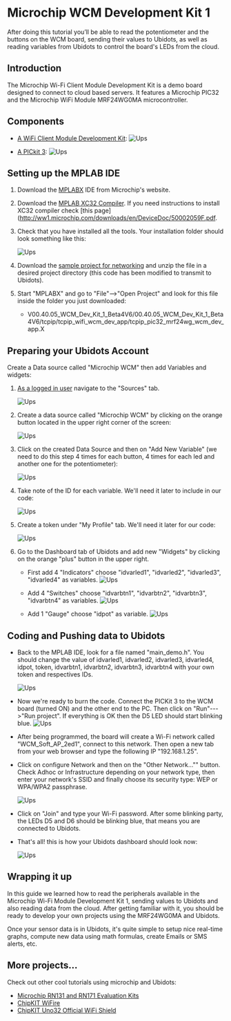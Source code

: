# Microchip WCM Development Kit 1

After doing this tutorial you’ll be able to read the potentiometer and the buttons on the WCM board, sending their values to Ubidots, as well as 
reading variables from Ubidots to control the board's LEDs from the cloud.


## Introduction

The Microchip Wi-Fi Client Module Development Kit is a demo board designed to connect to cloud based servers. It features a Microchip PIC32 and the Microchip WiFi Module MRF24WG0MA microcontroller.

## Components

* [A WiFi Client Module Development Kit](http://www.microchipdirect.com/ProductSearch.aspx?Keywords=dm182020):
    ![Ups](../images/devices/wcmkit.jpg)

* [A PICkit 3](http://www.microchip.com/Developmenttools/ProductDetails.aspx?PartNO=PG164130):
    ![Ups](../images/devices/pickit3.jpg)
    
## Setting up the MPLAB IDE 

1. Download the [MPLABX](http://www.microchip.com/pagehandler/en-us/family/mplabx/) IDE from Microchip's website. 
2. Download the [MPLAB XC32 Compiler](http://www.microchip.com/pagehandler/en_us/devtools/mplabxc/). If you need instructions to install XC32 compiler check [this page](http://ww1.microchip.com/downloads/en/DeviceDoc/50002059F.pdf.
3. Check that you have installed all the tools. Your installation folder should look something like this:

    ![Ups](../images/devices/microchip_folder.jpg)
    
4. Download the [sample project for networking](http://info.ubidots.com/hs-fs/hub/329717/file-1479808735-zip/code/00.40.05_WCM_Dev_Kit_1_Beta4V6.zip) and unzip the file in a desired project directory (this code has been modified to transmit to Ubidots).
5. Start "MPLABX" and go to "File"-->"Open Project" and look for this file inside the folder you just downloaded: 

    * V00.40.05_WCM_Dev_Kit_1_Beta4V6/00.40.05_WCM_Dev_Kit_1_Beta4V6/tcpip/tcpip_wifi_wcm_dev_app/tcpip_pic32_mrf24wg_wcm_dev_app.X

## Preparing your Ubidots Account

Create a Data source called "Microchip WCM" then add Variables and widgets:

1. [As a logged in user](http://app.ubidots.com/accounts/signin/) navigate to the "Sources" tab.

    ![Ups](../images/devices/sources.png)
    
2. Create a data source called "Microchip WCM" by clicking on the orange button located in the upper right corner of the screen:

    ![Ups](../images/devices/new-source.png)
    
3. Click on the created Data Source and then on "Add New Variable" (we need to do this step 4 times for each button, 4 times for each led and another one for the potentiometer):

    ![Ups](../images/devices/wcmkit_newvar.png)
    
4. Take note of the ID for each variable. We'll need it later to include in our code:

    ![Ups](../images/devices/wcmkit_newvar2.png)
    
5. Create a token under "My Profile" tab. We'll need it later for our code:

    ![Ups](../images/devices/electricimp_token.png)
    
6. Go to the Dashboard tab of Ubidots and add new "Widgets" by clicking on the orange "plus" button in the upper right.

    * First add 4 "Indicators" choose "idvarled1", "idvarled2", "idvarled3", "idvarled4" as variables.
    ![Ups](../images/devices/wcmkit-indicator.png)
    
    * Add 4 "Switches" choose "idvarbtn1", "idvarbtn2", "idvarbtn3", "idvarbtn4" as variables.
    ![Ups](../images/devices/wcmkit-switch.png)
    
    * Add 1 "Gauge" choose "idpot" as variable.
    ![Ups](../images/devices/wcmkit-gauge.png)

## Coding and Pushing data to Ubidots

* Back to the MPLAB IDE, look for a file named "main_demo.h". You should change the value of idvarled1, idvarled2, idvarled3, idvarled4, idpot, token, idvarbtn1, idvarbtn2, idvarbtn3, idvarbtn4  with your own token and respectives IDs.

    ![Ups](../images/devices/wcmkit-varid.png)
    
* Now we're ready to burn the code. Connect the PICKit 3 to the WCM board (turned ON) and the other end to the PC. Then click on "Run"--->"Run project". If everything is OK then the D5 LED should start blinking blue.
    ![Ups](../images/devices/wcmkit-pickit3.jpg)
    
* After being programmed, the board will create a Wi-Fi network called "WCM_Soft_AP_2ed1", connect to this network. Then open a new tab from your web browser and type the following IP "192.168.1.25".

* Click on configure Network and then on the "Other Network..."" button. Check Adhoc or Infrastructure depending on your network type, then enter your network's SSID and finally choose its security type: WEP or WPA/WPA2 passphrase.

    ![Ups](../images/devices/wcmkit-network.png)
    
* Click on "Join" and type your Wi-Fi password. After some blinking party, the LEDs D5 and D6 should be blinking blue, that means you are connected to Ubidots.

* That's all! this is how your Ubidots dashboard should look now:

    ![Ups](../images/devices/wcmkit-dashboard.png)
    
## Wrapping it up

In this guide we learned how to read the peripherals available in the Microchip Wi-Fi Module Development Kit 1, sending values to Ubidots and also reading data from the cloud. After getting familiar with it, you should be ready to develop your own projects using the MRF24WG0MA and Ubidots.

Once your sensor data is in Ubidots, it's quite simple to setup nice real-time graphs, compute new data using math formulas, create Emails or SMS alerts, etc.

## More projects...

Check out other cool tutorials using microchip and Ubidots:
 
* [Microchip RN131 and RN171 Evaluation Kits](http://ubidots.com/docs/devices/rn131-171.html#devices-rn131-171)
* [ChipKIT WiFire](http://ubidots.com/docs/devices/chipKitWiFire.html#devices-chipkitwifire)
* [ChipKIT Uno32 Official WiFi Shield](http://ubidots.com/docs/devices/chipKITUno32.html#devices-chipkituno32)
